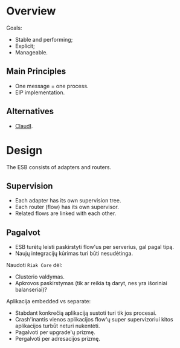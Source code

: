 Overview
================================================================================

Goals:

  * Stable and performing;
  * Explicit;
  * Manageable.


Main Principles
----------------------------------------

  * One message = one process.
  * EIP implementation.


Alternatives
----------------------------------------

  * [ClaudI](http://cloudi.org/).



Design
================================================================================

The ESB consists of adapters and routers.


Supervision
----------------------------------------

  * Each adapter has its own supervision tree.
  * Each router (flow) has its own supervisor.
  * Related flows are linked with each other.



Pagalvot
-----------------

  * ESB turėtų leisti paskirstyti flow'us per serverius, gal pagal tipą.
  * Naujų integracijų kūrimas turi būti nesudėtinga.


Naudoti `Riak Core` dėl:

  * Clusterio valdymas.
  * Apkrovos paskirstymas (tik ar reikia tą daryt, nes yra išoriniai balanseriai)?

Aplikacija embedded vs separate:

  * Stabdant konkrečią aplikaciją sustoti turi tik jos procesai.
  * Crash'inantis vienos aplikacijos flow'ų super supervizoriui kitos aplikacijos turbūt neturi nukentėti.
  * Pagalvoti per upgrade'ų prizmę.
  * Pergalvoti per adresacijos prizmę.







